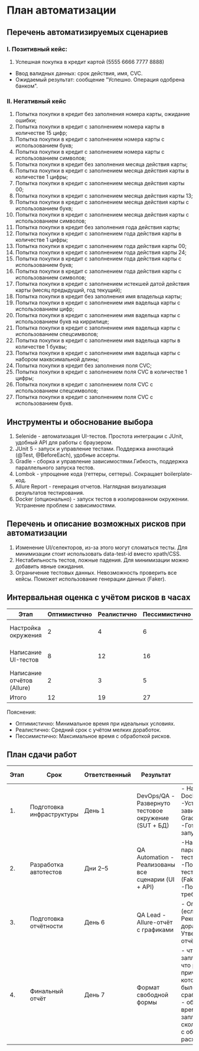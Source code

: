 # План автоматизации

## Перечень автоматизируемых сценариев

### I. Позитивный кейс:
1. Успешная покупка в кредит картой (5555 6666 7777 8888)
- Ввод валидных данных: срок действия, имя, CVC.
- Ожидаемый результат: сообщение "Успешно. Операция одобрена банком".

### II. Негативный кейс
1. Попытка покупки в кредит без заполнения номера карты, ожидание ошибки;
2. Попытка покупки в кредит с заполнением номера карты в количестве 15 цифр;
3. Попытка покупки в кредит с заполнением номера карты с использованием букв;
4. Попытка покупки в кредит с заполнением номера карты с использованием символов;
5. Попытка покупки в кредит без заполнения месяца действия карты;
6. Попытка покупки в кредит с заполнением месяца действия карты в количестве 1 цифры;
7. Попытка покупки в кредит с заполнением месяца действия карты 00;
8. Попытка покупки в кредит с заполнением месяца действия карты 13;
9. Попытка покупки в кредит с заполнением месяца действия карты с использованием букв;
10.  Попытка покупки в кредит с заполнением месяца действия карты с использованием символов;
11.  Попытка покупки в кредит без заполнения года действия карты;
12.  Попытка покупки в кредит с заполнением года действия карты в количестве 1 цифры;
13.  Попытка покупки в кредит с заполнением года действия карты 00;
14.  Попытка покупки в кредит с заполнением года действия карты 24;
15.  Попытка покупки в кредит с заполнением года действия карты с использованием букв;
16.  Попытка покупки в кредит с заполнением года действия карты с использованием символов;
17.  Попытка покупки в кредит с заполнением истекшей датой действия карты (месяц предыдущий, год текущий);
18.  Попытка покупки в кредит без заполнения имя владельца карты;
19.  Попытка покупки в кредит с заполнением имя вадельца карты с использованием цифр;
20.  Попытка покупки в кредит с заполнением имя вадельца карты с использованием букв на киррилице;
21.  Попытка покупки в кредит с заполнением имя вадельца карты с использованием спецсимволов;
22.  Попытка покупки в кредит с заполнением имя вадельца карты в количестве 1 буквы;
23.  Попытка покупки в кредит с заполнением имя вадельца карты с набором маквсимальной длины;
24.  Попытка покупки в кредит без заполнения поля CVC;
25.  Попытка покупки в кредит с заполнением поля CVC в количестве 1 цифры;
26.  Попытка покупки в кредит с заполнением поля CVC с использованием спецсимволов;
27.  Попытка покупки в кредит с заполнением поля CVC с использованием букв.


## Инструменты и обоснование выбора  
1. Selenide - автоматизация UI-тестов. Простота интеграции с JUnit, удобный API для работы с браузером. 
2. JUnit 5 - запуск и управление тестами. Поддержка аннотаций (@Test, @BeforeEach), удобные ассерты. 
3. Gradle - сборка и управление зависимостями.Гибкость, поддержка параллельного запуска тестов.
4. Lombok - упрощение кода (геттеры, сеттеры). Сокращает boilerplate-код.
5. Allure Report - генерация отчетов. Наглядная визуализация результатов тестирования. 
6. Docker (опционально) - запуск тестов в изолированном окружении. Устранение проблем с зависимостями.

## Перечень и описание возможных рисков при автоматизации
1. Изменение UI/селекторов, из-за этого могут сломаться тесты. Для минимизации стоит использовать data-test-id вместо xpath/CSS. 
2. Нестабильность тестов, ложные падения. Для минимизации  можно добавить явные ожидания.
3. Ограничение тестовых данных. Невозможность проверить все кейсы. Поможет использование генерации данных (Faker). 

## Интервальная оценка с учётом рисков в часах
| Этап | Оптимистично | Реалистично | Пессимистично | Риски |
| ---- | ------------ | ----------- | ------------- | ----- |
| Настройка окружения | 2 | 4 | 6 | Проблемы с Docker, зависимостями |
| Написание UI-тестов | 8 | 12 | 16| Изменение селекторов, нестабильность |
| Написание отчётов (Allure) | 2 | 3 | 5 | 	Кастомизация отчётов |
| Итого |	12 |	19 | 27	|

Пояснения:
* Оптимистично: Минимальное время при идеальных условиях.
* Реалистично: Средний срок с учётом мелких доработок.
* Пессимистично: Максимальное время с обработкой рисков.

## План сдачи работ
| Этап | Срок |	Ответственный |	Результат	| Критерии завершения |
| ---- | ---- | ------------- | --------- | ------------------- |
| 1. | Подготовка инфраструктуры |	День 1	| DevOps/QA	- Развернуто тестовое окружение (SUT + БД) | - Настроены Docker-контейнеры -Установлены зависимости (Java, Gradle, браузеры) -Готовность к запуску тестов |
| 2. | Разработка автотестов | Дни 2–5 | QA Automation	- Реализованы все сценарии (UI + API) | -Настроены параметризованные тесты -Подключены тестовые данные (Faker/SQL)	-Покрытие >90% требований |
| 3. | Подготовка отчётности	| День 6 | QA Lead	- Allure-отчёт с графиками | - Описание багов (если есть) - Рекомендации по доработке тестов	Утверждённый отчёт |
| 4. | Финальный отчёт |	День 7 |	Формат свободной формы | - что было запланировано и что реализовано - причины, по которым что-то не было реализовано - сработавшие риски - общий итог по времени: сколько запланировали и сколько потратили с обоснованием расхождения |

